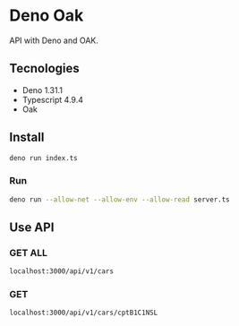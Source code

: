 # Deno Oak

API with Deno and OAK.

## Tecnologies

* Deno 1.31.1
* Typescript 4.9.4
* Oak

## Install

```bash
deno run index.ts
```

### Run

```bash
deno run --allow-net --allow-env --allow-read server.ts
```

## Use API

### GET ALL

```bash
localhost:3000/api/v1/cars
```

### GET

```bash
localhost:3000/api/v1/cars/cptB1C1NSL
```